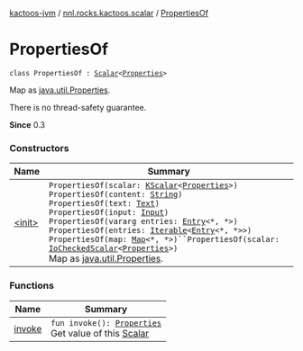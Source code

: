 [kactoos-jvm](../../index.md) / [nnl.rocks.kactoos.scalar](../index.md) / [PropertiesOf](./index.md)

# PropertiesOf

`class PropertiesOf : `[`Scalar`](../../nnl.rocks.kactoos/-scalar/index.md)`<`[`Properties`](http://docs.oracle.com/javase/8/docs/api/java/util/Properties.html)`>`

Map as [java.util.Properties](http://docs.oracle.com/javase/8/docs/api/java/util/Properties.html).

There is no thread-safety guarantee.

**Since**
0.3

### Constructors

| Name | Summary |
|---|---|
| [&lt;init&gt;](-init-.md) | `PropertiesOf(scalar: `[`KScalar`](../../nnl.rocks.kactoos/-k-scalar.md)`<`[`Properties`](http://docs.oracle.com/javase/8/docs/api/java/util/Properties.html)`>)`<br>`PropertiesOf(content: `[`String`](https://kotlinlang.org/api/latest/jvm/stdlib/kotlin/-string/index.html)`)`<br>`PropertiesOf(text: `[`Text`](../../nnl.rocks.kactoos/-text/index.md)`)`<br>`PropertiesOf(input: `[`Input`](../../nnl.rocks.kactoos/-input/index.md)`)`<br>`PropertiesOf(vararg entries: `[`Entry`](https://kotlinlang.org/api/latest/jvm/stdlib/kotlin.collections/-map/-entry/index.html)`<*, *>)`<br>`PropertiesOf(entries: `[`Iterable`](https://kotlinlang.org/api/latest/jvm/stdlib/kotlin.collections/-iterable/index.html)`<`[`Entry`](https://kotlinlang.org/api/latest/jvm/stdlib/kotlin.collections/-map/-entry/index.html)`<*, *>>)`<br>`PropertiesOf(map: `[`Map`](https://kotlinlang.org/api/latest/jvm/stdlib/kotlin.collections/-map/index.html)`<*, *>)``PropertiesOf(scalar: `[`IoCheckedScalar`](../-io-checked-scalar/index.md)`<`[`Properties`](http://docs.oracle.com/javase/8/docs/api/java/util/Properties.html)`>)`<br>Map as [java.util.Properties](http://docs.oracle.com/javase/8/docs/api/java/util/Properties.html). |

### Functions

| Name | Summary |
|---|---|
| [invoke](invoke.md) | `fun invoke(): `[`Properties`](http://docs.oracle.com/javase/8/docs/api/java/util/Properties.html)<br>Get value of this [Scalar](../../nnl.rocks.kactoos/-scalar/index.md) |
